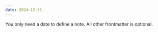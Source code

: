 ```yaml
---
date: 2024-12-31
---
```

You only need a date to define a note.  All other frontmatter is optional. 

